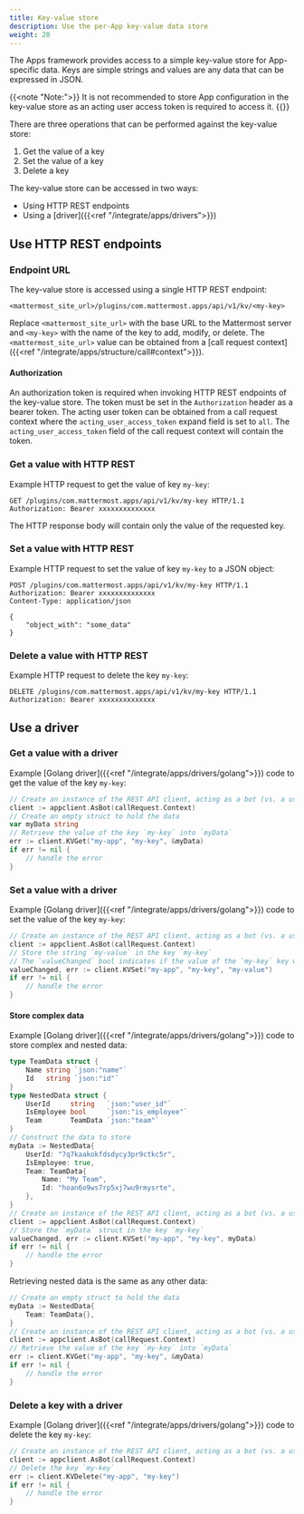 ```yaml
---
title: Key-value store
description: Use the per-App key-value data store
weight: 20
---
```

The Apps framework provides access to a simple key-value store for App-specific data.
Keys are simple strings and values are any data that can be expressed in JSON.

{{<note "Note:">}}
It is not recommended to store App configuration in the key-value store as an acting user access token is required to access it.
{{</note>}}

There are three operations that can be performed against the key-value store:

1. Get the value of a key
2. Set the value of a key
3. Delete a key

The key-value store can be accessed in two ways:

- Using HTTP REST endpoints
- Using a [driver]({{<ref "/integrate/apps/drivers">}})

## Use HTTP REST endpoints

### Endpoint URL

The key-value store is accessed using a single HTTP REST endpoint:

`<mattermost_site_url>/plugins/com.mattermost.apps/api/v1/kv/<my-key>`

Replace `<mattermost_site_url>` with the base URL to the Mattermost server and `<my-key>` with the name of the key to add, modify, or delete.
The `<mattermost_site_url>` value can be obtained from a [call request context]({{<ref "/integrate/apps/structure/call#context">}}).

#### Authorization

An authorization token is required when invoking HTTP REST endpoints of the key-value store. The token must be set in the `Authorization` header as a bearer token.
The acting user token can be obtained from a call request context where the `acting_user_access_token` expand field is set to `all`.
The `acting_user_access_token` field of the call request context will contain the token.

### Get a value with HTTP REST

Example HTTP request to get the value of key `my-key`:

```http request
GET /plugins/com.mattermost.apps/api/v1/kv/my-key HTTP/1.1
Authorization: Bearer xxxxxxxxxxxxxx
```

The HTTP response body will contain only the value of the requested key.

### Set a value with HTTP REST

Example HTTP request to set the value of key `my-key` to a JSON object:

```http request
POST /plugins/com.mattermost.apps/api/v1/kv/my-key HTTP/1.1
Authorization: Bearer xxxxxxxxxxxxxx
Content-Type: application/json

{
    "object_with": "some_data"
}
```

### Delete a value with HTTP REST

Example HTTP request to delete the key `my-key`:

```http request
DELETE /plugins/com.mattermost.apps/api/v1/kv/my-key HTTP/1.1
Authorization: Bearer xxxxxxxxxxxxxx
```

## Use a driver

### Get a value with a driver

Example [Golang driver]({{<ref "/integrate/apps/drivers/golang">}}) code to get the value of the key `my-key`:

```go
// Create an instance of the REST API client, acting as a bot (vs. a user)
client := appclient.AsBot(callRequest.Context)
// Create an empty struct to hold the data
var myData string
// Retrieve the value of the key `my-key` into `myData`
err := client.KVGet("my-app", "my-key", &myData)
if err != nil {
    // handle the error
}
```

### Set a value with a driver

Example [Golang driver]({{<ref "/integrate/apps/drivers/golang">}}) code to set the value of the key `my-key`:

```go
// Create an instance of the REST API client, acting as a bot (vs. a user)
client := appclient.AsBot(callRequest.Context)
// Store the string `my-value` in the key `my-key`
// The `valueChanged` bool indicates if the value of the `my-key` key was changed
valueChanged, err := client.KVSet("my-app", "my-key", "my-value")
if err != nil {
    // handle the error
}
```

#### Store complex data

Example [Golang driver]({{<ref "/integrate/apps/drivers/golang">}}) code to store complex and nested data:

```go
type TeamData struct {
    Name string `json:"name"`
    Id   string `json:"id"`
}
type NestedData struct {
    UserId     string   `json:"user_id"`
    IsEmployee bool     `json:"is_employee"`
    Team       TeamData `json:"team"`
}
// Construct the data to store
myData := NestedData{
    UserId: "7q7kaakokfdsdycy3pr9ctkc5r",
    IsEmployee: true,
    Team: TeamData{
        Name: "My Team",
        Id: "hoan6o9ws7rp5xj7wu9rmysrte",
    },
}
// Create an instance of the REST API client, acting as a bot (vs. a user)
client := appclient.AsBot(callRequest.Context)
// Store the `myData` struct in the key `my-key`
valueChanged, err := client.KVSet("my-app", "my-key", myData)
if err != nil {
    // handle the error
}
```

Retrieving nested data is the same as any other data:

```go
// Create an empty struct to hold the data
myData := NestedData{
    Team: TeamData{},
}
// Create an instance of the REST API client, acting as a bot (vs. a user)
client := appclient.AsBot(callRequest.Context)
// Retrieve the value of the key `my-key` into `myData`
err := client.KVGet("my-app", "my-key", &myData)
if err != nil {
    // handle the error
}
```

### Delete a key with a driver

Example [Golang driver]({{<ref "/integrate/apps/drivers/golang">}}) code to delete the key `my-key`:

```go
// Create an instance of the REST API client, acting as a bot (vs. a user)
client := appclient.AsBot(callRequest.Context)
// Delete the key `my-key`
err := client.KVDelete("my-app", "my-key")
if err != nil {
    // handle the error
}
```
